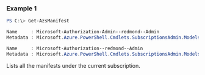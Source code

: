 ### Example 1
```powershell
PS C:\> Get-AzsManifest

Name     : Microsoft-Authorization-Admin--redmond--Admin
Metadata : Microsoft.Azure.PowerShell.Cmdlets.SubscriptionsAdmin.Models.Api20151101.ManifestMetadata

Name     : Microsoft-Authorization--redmond--Admin
Metadata : Microsoft.Azure.PowerShell.Cmdlets.SubscriptionsAdmin.Models.Api20151101.ManifestMetadata
```

Lists all the manifests under the current subscription.
